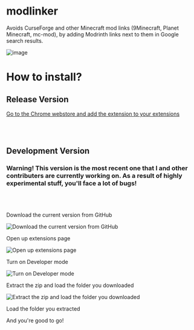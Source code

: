 # modlinker
Avoids CurseForge and other Minecraft mod links (9Minecraft, Planet Minecraft, mc-mod), by adding Modrinth links next to them in Google search results.

![image](https://github.com/okunamayanad/modlinker/assets/108594296/7c903397-e691-4060-895e-170c516177f8)


# How to install?
## Release Version
[Go to the Chrome webstore and add the extension to your extensions](https://chromewebstore.google.com/detail/modlinker/kffdacoooplmddelfddkndfhgenddgke)

<br>
<br>

## Development Version
### Warning! This version is the most recent one that I and other contributers are currently working on. As a result of highly experimental stuff, you'll face a lot of bugs!
<br>
<br>

Download the current version from GitHub 

![Download the current version from GitHub](https://github.com/okunamayanad/modlinker/assets/108594296/8b8b9622-12ee-476d-8d69-84db9cae7e15)

Open up extensions page
 
![Open up extensions page](https://github.com/okunamayanad/modlinker/assets/108594296/6c84c7c7-2c32-4188-b3c3-c4db95985447)

Turn on Developer mode

![Turn on Developer mode](https://github.com/okunamayanad/modlinker/assets/108594296/b3d2e9dd-0f60-4245-b694-de65a470733a)

Extract the zip and load the folder you downloaded

![Extract the zip and load the folder you downloaded](https://github.com/okunamayanad/modlinker/assets/108594296/fe73c8c0-02e5-4158-ab26-900190c10778)

Load the folder you extracted

And you're good to go!
